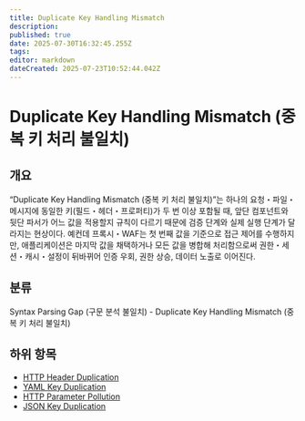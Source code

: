 ```yaml
---
title: Duplicate Key Handling Mismatch
description: 
published: true
date: 2025-07-30T16:32:45.255Z
tags: 
editor: markdown
dateCreated: 2025-07-23T10:52:44.042Z
---
```


# Duplicate Key Handling Mismatch (중복 키 처리 불일치)

## 개요
“Duplicate Key Handling Mismatch (중복 키 처리 불일치)”는 하나의 요청・파일・메시지에 동일한 키(필드・헤더・프로퍼티)가 두 번 이상 포함될 때, 앞단 컴포넌트와 뒷단 파서가 어느 값을 적용할지 규칙이 다르기 때문에 검증 단계와 실제 실행 단계가 달라지는 현상이다. 예컨데 프록시・WAF는 첫 번째 값을 기준으로 접근 제어를 수행하지만, 애플리케이션은 마지막 값을 채택하거나 모든 값을 병합해 처리함으로써 권한・세션・캐시・설정이 뒤바뀌어 인증 우회, 권한 상승, 데이터 노출로 이어진다.

## 분류
Syntax Parsing Gap (구문 분석 불일치) - Duplicate Key Handling Mismatch (중복 키 처리 불일치)

## 하위 항목

* [HTTP Header Duplication](https://semanticgap.mjsec.kr/en/home/Syntax_Parsing_Gap/Duplicate_Key_Handling_Mismatch/HTTP_Header_Duplication)
* [YAML Key Duplication](https://semanticgap.mjsec.kr/en/home/Syntax_Parsing_Gap/Duplicate_Key_Handling_Mismatch/YAML_Key_Duplication)
* [HTTP Parameter Pollution](https://semanticgap.mjsec.kr/en/home/Syntax_Parsing_Gap/Duplicate_Key_Handling_Mismatch/HTTP_Parameter_Pollution)
* [JSON Key Duplication](https://semanticgap.mjsec.kr/en/home/Syntax_Parsing_Gap/Duplicate_Key_Handling_Mismatch/JSON_Key_Duplication)
